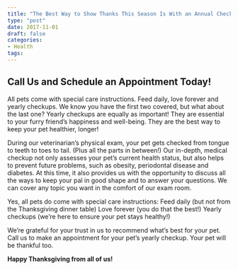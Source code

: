 ```yaml
---
title: "The Best Way to Show Thanks This Season Is With an Annual Checkup"
type: "post"
date: 2017-11-01
draft: false
categories:
- Health
tags:
---
```


## Call Us and Schedule an Appointment Today!

All pets come with special care instructions. Feed daily, love forever and yearly checkups. We know you have the first two covered, but what about the last one? Yearly checkups are equally as important! They are essential to your furry friend’s happiness and well-being. They are the best way to keep your pet healthier, longer!

During our veterinarian’s physical exam, your pet gets checked from tongue to teeth to toes to tail. (Plus all the parts in between!) Our in-depth, medical checkup not only assesses your pet’s current health status, but also helps to prevent future problems, such as obesity, periodontal disease and diabetes. At this time, it also provides us with the opportunity to discuss all the ways to keep your pal in good shape and to answer your questions. We can cover any topic you want in the comfort of our exam room.

Yes, all pets do come with special care instructions:
Feed daily (but not from the Thanksgiving dinner table)
Love forever (you do that the best!)
Yearly checkups (we’re here to ensure your pet stays healthy!)

We’re grateful for your trust in us to recommend what’s best for your pet. Call us to make an appointment for your pet’s yearly checkup. Your pet will be thankful too.

**Happy Thanksgiving from all of us!**